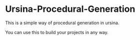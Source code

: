 # Ursina-Procedural-Generation
This is a simple way of procedural generation in ursina.

You can use this to build your projects in any way.
